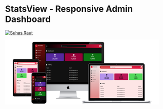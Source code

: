 # StatsView - Responsive Admin Dashboard
[![Suhas Raut](https://img.shields.io/badge/Website-Check%20It%20Out-%2300C0A3?style=for-the-badge)](https://suhas-raut.github.io/StatsView-AdminDashboard/)

<img src="images/all-devices-black.png" alt="Devices" >
